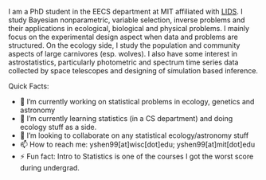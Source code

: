 
I am a PhD student in the EECS department at MIT affiliated with [LIDS](https://lids.mit.edu/). I study Bayesian nonparametric, variable selection, inverse problems and their applications in ecological, biological and physical problems. I mainly focus on the experimental design aspect when data and problems are structured. On the ecology side, I study the population and community aspects of large carnivores (esp. wolves). I also have some interest in astrostatistics, particularly photometric and spectrum time series data collected by space telescopes and designing of simulation based inference.

Quick Facts:

- 🔭 I’m currently working on statistical problems in ecology, genetics and astronomy
- 🌱 I’m currently learning statistics (in a CS department) and doing ecology stuff as a side. 
- 👯 I’m looking to collaborate on any statistical ecology/astronomy stuff
- 📫 How to reach me: yshen99[at]wisc[dot]edu; yshen99[at]mit[dot]edu
- ⚡ Fun fact: Intro to Statistics is one of the courses I got the worst score during undergrad. 

